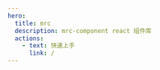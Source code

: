 ```yaml
---
hero:
  title: mrc
  description: mrc-component react 组件库
  actions:
    - text: 快速上手
      link: /
---
```


